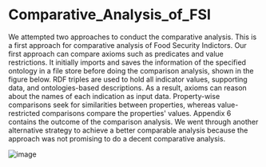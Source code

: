 # Comparative_Analysis_of_FSI

We attempted two approaches to conduct the comparative analysis. This is a first approach for comparative analysis of Food Security Indictors. Our first approach can compare axioms such as predicates and value restrictions. It initially imports and saves the information of the specified ontology in a file store before doing the comparison analysis, shown in the figure below. RDF triples are used to hold all indicator values, supporting data, and ontologies-based descriptions. As a result, axioms can reason about the names of each indication as input data. Property-wise comparisons seek for similarities between properties, whereas value-restricted comparisons compare the properties' values. Appendix 6 contains the outcome of the comparison analysis. We went through another alternative strategy to achieve a better comparable analysis because the approach was not promising to do a decent comparative analysis.

![image](https://user-images.githubusercontent.com/35718781/172491387-a141861c-2d44-4ef2-b8bc-b66f93cb6927.png)

